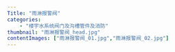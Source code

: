 ```yaml
---
Title: "雨淋报警阀"
categories:
    - "楼宇水系统阀门及沟槽管件及消防"
thumbnail: "雨淋报警阀_head.jpg"
contentImages: ["雨淋报警阀_01.jpg","雨淋报警阀_02.jpg"]
---
```

